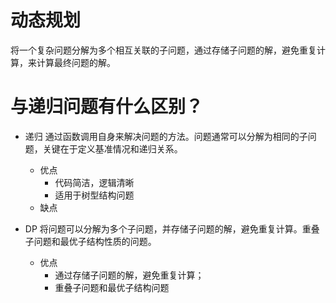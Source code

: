 # 动态规划
将一个复杂问题分解为多个相互关联的子问题，通过存储子问题的解，避免重复计算，来计算最终问题的解。
# 与递归问题有什么区别？
* 递归
    通过函数调用自身来解决问题的方法。问题通常可以分解为相同的子问题，关键在于定义基准情况和递归关系。
    * 优点
        * 代码简洁，逻辑清晰
        * 适用于树型结构问题
    * 缺点

* DP
    将问题可以分解为多个子问题，并存储子问题的解，避免重复计算。重叠子问题和最优子结构性质的问题。
    * 优点
        * 通过存储子问题的解，避免重复计算；
        * 重叠子问题和最优子结构问题